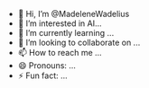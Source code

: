 - 👋 Hi, I’m @MadeleneWadelius
- 👀 I’m interested in AI...
- 🌱 I’m currently learning ...
- 💞️ I’m looking to collaborate on ...
- 📫 How to reach me ...
- 😄 Pronouns: ...
- ⚡ Fun fact: ...

<!---
MadeleneWadelius/MadeleneWadelius is a ✨ special ✨ repository because its `README.md` (this file) appears on your GitHub profile.
You can click the Preview link to take a look at your changes.
--->
